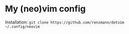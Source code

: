 My (neo)vim config
==================

Installation: `git clone https://github.com/renzmann/dotvim ~/.config/neovim`
